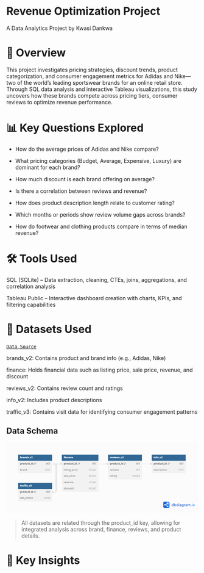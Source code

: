 # Revenue Optimization Project
A Data Analytics Project by Kwasi Dankwa

# 📌 Overview
This project investigates pricing strategies, discount trends, product categorization, and consumer engagement metrics for Adidas and Nike—two of the world’s leading sportswear brands for an online retail store. Through SQL data analysis and interactive Tableau visualizations, this study uncovers how these brands compete across pricing tiers, consumer reviews to optimize revenue performance.

# 📊 Key Questions Explored
* How do the average prices of Adidas and Nike compare?

* What pricing categories (Budget, Average, Expensive, Luxury) are dominant for each brand?

* How much discount is each brand offering on average?

* Is there a correlation between reviews and revenue?

* How does product description length relate to customer rating?

* Which months or periods show review volume gaps across brands?

* How do footwear and clothing products compare in terms of median revenue?

#  🛠️ Tools Used
SQL (SQLite) – Data extraction, cleaning, CTEs, joins, aggregations, and correlation analysis

Tableau Public – Interactive dashboard creation with charts, KPIs, and filtering capabilities

# 📁 Datasets Used
[`Data Source`](https://www.kaggle.com/code/nickleejh/optimizing-online-sports-retail-revenue-using-sql/input)

brands_v2: Contains product and brand info (e.g., Adidas, Nike)

finance: Holds financial data such as listing price, sale price, revenue, and discount

reviews_v2: Contains review count and ratings

info_v2: Includes product descriptions

traffic_v3: Contains visit data for identifying consumer engagement patterns

## Data Schema

![DB](images/db.png "DB diagram")
> All datasets are related through the product_id key, allowing for integrated analysis across brand, finance, reviews, and product details.


# 🧠 Key Insights




